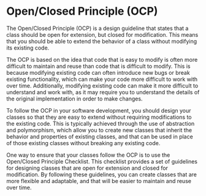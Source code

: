 # Open/Closed Principle (OCP)

The Open/Closed Principle (OCP) is a design guideline that states that a class
should be open for extension, but closed for modification. This means that you
should be able to extend the behavior of a class without modifying its existing
code.

The OCP is based on the idea that code that is easy to modify is often more
difficult to maintain and reuse than code that is difficult to modify. This is
because modifying existing code can often introduce new bugs or break existing
functionality, which can make your code more difficult to work with over time.
Additionally, modifying existing code can make it more difficult to understand
and work with, as it may require you to understand the details of the original
implementation in order to make changes.

To follow the OCP in your software development, you should design your classes
so that they are easy to extend without requiring modifications to the existing
code. This is typically achieved through the use of abstraction and
polymorphism, which allow you to create new classes that inherit the behavior
and properties of existing classes, and that can be used in place of those
existing classes without breaking any existing code.

One way to ensure that your classes follow the OCP is to use the Open/Closed
Principle Checklist. This checklist provides a set of guidelines for designing
classes that are open for extension and closed for modification. By following
these guidelines, you can create classes that are more flexible and adaptable,
and that will be easier to maintain and reuse over time.
